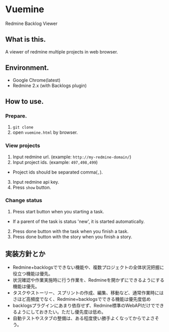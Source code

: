 # Vuemine
Redmine Backlog Viewer

## What is this.
A viewer of redmine multiple projects in web browser.

## Environment.
* Google Chrome(latest)
* Redmine 2.x (with Backlogs plugin)

## How to use.
### Prepare.
1. `git clone`
2. open `vuemine.html` by browser.

### View projects
1. Input redmine url. (example: `http://my-redmine-domain/`)
2. Input project ids. (example: `497,498,499`)
  * Project ids should be separated comma(`,`).
3. Input redmine api key.
4. Press `show` button.

### Change status
1. Press start button when you starting a task.
  * If a parent of the task is status 'new', it is started automatically.
2. Press done button with the task when you finish a task.
3. Press done button with the story when you finish a story.

## 実装方針とか
* Redmine+backlogsでできない機能や、複数プロジェクトの全体状況把握に役立つ機能は優先。
* 状況確認や作業実施時に行う作業を、Redmineを開かずにできるようにする機能は優先。
* タスクやストーリー、スプリントの作成、編集、移動など、通常作業時にはさほど高頻度でなく、Redmine+backlogsでできる機能は優先度低め
* backlogsプラグインにあまり依存せず、Redmine標準のWebAPIだけでできるようにしておきたい。ただし優先度は低め。
* 自動テストやスタブの整備は、ある程度使い勝手よくなってからでよさそう。
